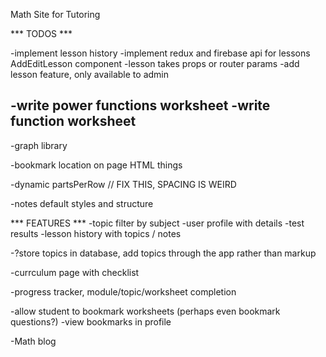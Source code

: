 Math Site for Tutoring


*** TODOS ***

-implement lesson history
	-implement redux and firebase api for lessons AddEditLesson component
	-lesson takes props or router params
	-add lesson feature, only available to admin
	

-write power functions worksheet
-write function worksheet
---

-graph library

-bookmark location on page HTML things




-dynamic partsPerRow // FIX THIS, SPACING IS WEIRD

-notes default styles and structure



*** FEATURES ***
-topic filter by subject
-user profile with details
-test results
-lesson history with topics / notes

-?store topics in database, add topics through the app rather than markup

-currculum page with checklist


-progress tracker, module/topic/worksheet completion


-allow student to bookmark worksheets (perhaps even bookmark questions?)
-view bookmarks in profile




-Math blog
